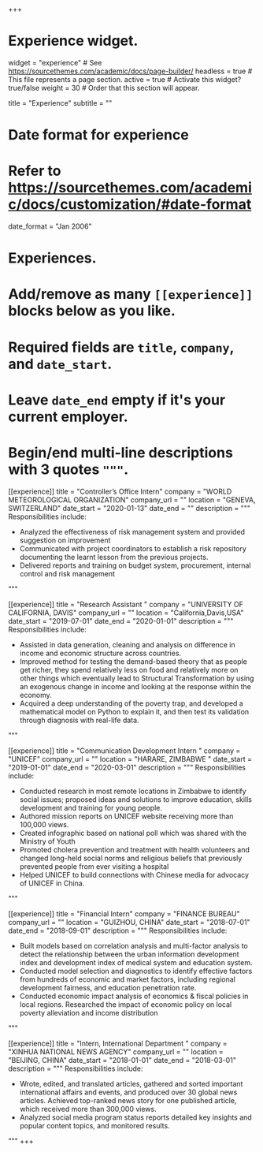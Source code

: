 +++
# Experience widget.
widget = "experience"  # See https://sourcethemes.com/academic/docs/page-builder/
headless = true  # This file represents a page section.
active = true  # Activate this widget? true/false
weight = 30  # Order that this section will appear.

title = "Experience"
subtitle = ""

# Date format for experience
#   Refer to https://sourcethemes.com/academic/docs/customization/#date-format
date_format = "Jan 2006"

# Experiences.
#   Add/remove as many `[[experience]]` blocks below as you like.
#   Required fields are `title`, `company`, and `date_start`.
#   Leave `date_end` empty if it's your current employer.
#   Begin/end multi-line descriptions with 3 quotes `"""`.
[[experience]]
  title = "Controller’s Office Intern"
  company = "WORLD METEOROLOGICAL ORGANIZATION"
  company_url = ""
  location = "GENEVA, SWITZERLAND"
  date_start = "2020-01-13"
  date_end = ""
  description = """
  Responsibilities include:
  
  * Analyzed the effectiveness of risk management system and provided suggestion on improvement
  * Communicated with project coordinators to establish a risk repository documenting the learnt lesson from the previous projects.
  * Delivered reports and training on budget system, procurement, internal control and risk management

  """

[[experience]]
  title = "Research Assistant "
  company = "UNIVERSITY OF CALIFORNIA, DAVIS"
  company_url = ""
  location = "California,Davis,USA"
  date_start = "2019-07-01"
  date_end = "2020-01-01"
  description = """
  Responsibilities include:
  * Assisted in data generation, cleaning and analysis on difference in income and economic structure across countries. 
  * Improved method for testing the demand-based theory that as people get richer, they spend relatively less on food and relatively more on other things which eventually lead to Structural Transformation by using an exogenous change in income and looking at the response within the economy. 
  * Acquired a deep understanding of the poverty trap, and developed a mathematical model on Python to explain it, and then test its validation through diagnosis with real-life data.

  """
  
[[experience]]
  title = "Communication Development Intern "
  company = "UNICEF"
  company_url = ""
  location = "HARARE, ZIMBABWE  "
  date_start = "2019-01-01"
  date_end = "2020-03-01"
  description = """
  Responsibilities include:
  * Conducted research in most remote locations in Zimbabwe to identify social issues; proposed ideas and solutions to improve education, skills development and training for young people. 
  * Authored mission reports on UNICEF website receiving more than 100,000 views. 
  * Created infographic based on national poll which was shared with the Ministry of Youth
  * Promoted cholera prevention and treatment with health volunteers and changed long-held social norms and religious beliefs that previously prevented people from ever visiting a hospital 
  * Helped UNICEF to build connections with Chinese media for advocacy of UNICEF in China.

 """
 
[[experience]]
  title = "Financial Intern"
  company = "FINANCE BUREAU"
  company_url = ""
  location = "GUIZHOU, CHINA"
  date_start = "2018-07-01"
  date_end = "2018-09-01"
  description = """
  Responsibilities include:
  * Built models based on correlation analysis and multi-factor analysis to detect the relationship between the urban information development index and development index of medical system and education system. 
  * Conducted model selection and diagnostics to identify effective factors from hundreds of economic and market factors, including regional development fairness, and education penetration rate.
  * Conducted economic impact analysis of economics & fiscal policies in local regions. Researched the impact of economic policy on local poverty alleviation and income distribution


 """
 
[[experience]]
  title = "Intern, International Department  "
  company = "XINHUA NATIONAL NEWS AGENCY"
  company_url = ""
  location = "BEIJING, CHINA"
  date_start = "2018-01-01"
  date_end = "2018-03-01"
  description = """
  Responsibilities include:
  * Wrote, edited, and translated articles, gathered and sorted important international affairs and events, and produced over 30 global news articles. Achieved top-ranked news story for one published article, which received more than 300,000 views. 
  * Analyzed social media program status reports detailed key insights and popular content topics, and monitored results.
  
 """
+++

